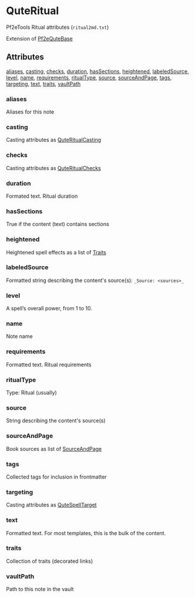 # QuteRitual

Pf2eTools Ritual attributes (`ritual2md.txt`)

Extension of [Pf2eQuteBase](../Pf2eQuteBase.md)

## Attributes

[aliases](#aliases), [casting](#casting), [checks](#checks), [duration](#duration), [hasSections](#hassections), [heightened](#heightened), [labeledSource](#labeledsource), [level](#level), [name](#name), [requirements](#requirements), [ritualType](#ritualtype), [source](#source), [sourceAndPage](#sourceandpage), [tags](#tags), [targeting](#targeting), [text](#text), [traits](#traits), [vaultPath](#vaultpath)


### aliases

Aliases for this note

### casting

Casting attributes as [QuteRitualCasting](QuteRitualCasting.md)

### checks

Casting attributes as [QuteRitualChecks](QuteRitualChecks.md)

### duration

Formated text. Ritual duration

### hasSections

True if the content (text) contains sections

### heightened

Heightened spell effects as a list of [Traits](../../NamedText.md)

### labeledSource

Formatted string describing the content's source(s): `_Source: <sources>_`

### level

A spell’s overall power, from 1 to 10.

### name

Note name

### requirements

Formatted text. Ritual requirements

### ritualType

Type: Ritual (usually)

### source

String describing the content's source(s)

### sourceAndPage

Book sources as list of [SourceAndPage](../../SourceAndPage.md)

### tags

Collected tags for inclusion in frontmatter

### targeting

Casting attributes as [QuteSpellTarget](../QuteSpell/QuteSpellTarget.md)

### text

Formatted text. For most templates, this is the bulk of the content.

### traits

Collection of traits (decorated links)

### vaultPath

Path to this note in the vault
